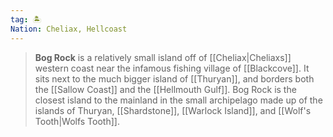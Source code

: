 ```yaml
---
tag: 🏝️
Nation: Cheliax, Hellcoast
---
```

> **Bog Rock** is a relatively small island off of [[Cheliax|Cheliaxs]] western coast near the infamous fishing village of [[Blackcove]]. It sits next to the much bigger island of [[Thuryan]], and borders both the [[Sallow Coast]] and the [[Hellmouth Gulf]]. Bog Rock is the closest island to the mainland in the small archipelago made up of the islands of Thuryan, [[Shardstone]], [[Warlock Island]], and [[Wolf's Tooth|Wolfs Tooth]].








